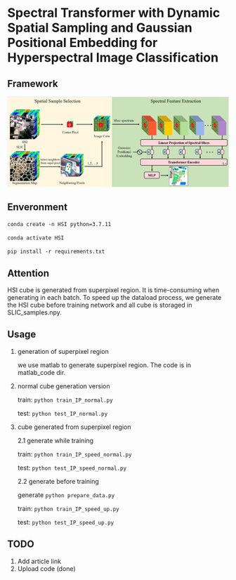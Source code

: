 # Spectral Transformer with Dynamic Spatial Sampling and Gaussian Positional Embedding for Hyperspectral Image Classification
## Framework
![Alt text](./framework.png)

## Enveronment

`conda create -n HSI python=3.7.11`

`conda activate HSI`

`pip install -r requirements.txt`

## Attention
HSI cube is generated from superpixel region. It is time-consuming when generating in each batch. To speed up the dataload process, we generate the HSI cube before training network and all cube is storaged in SLIC_samples.npy.


## Usage
1. generation of superpixel region

    we use matlab to generate superpixel region. The code is in matlab_code dir.

2. normal cube generation version

    train:  `python train_IP_normal.py`

    test:   `python test_IP_normal.py`

3. cube generated from superpixel region
    
    2.1 generate while training

    train:  `python train_IP_speed_normal.py`

    test:   `python test_IP_speed_normal.py`

    2.2 generate before training

    generate `python prepare_data.py`

    train:  `python train_IP_speed_up.py`

    test:   `python test_IP_speed_up.py`

## TODO
1. Add article link 
2. Upload code (done)
